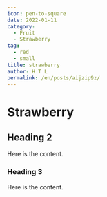 ```yaml
---
icon: pen-to-square
date: 2022-01-11
category:
  - Fruit
  - Strawberry
tag:
  - red
  - small
title: strawberry
author: H T L
permalink: /en/posts/aijzip9z/
---
```


# Strawberry

## Heading 2

Here is the content.

### Heading 3

Here is the content.
